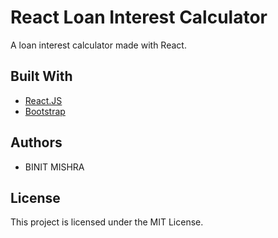 # React Loan Interest Calculator

A loan interest calculator made with React.

## Built With

- [React.JS](https://reactjs.org/) 
- [Bootstrap](https://getbootstrap.com/) 

## Authors

- BINIT MISHRA

## License

This project is licensed under the MIT License.
